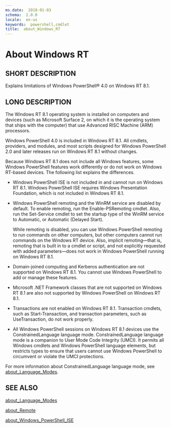 ```yaml
---
ms.date:  2018-01-03
schema:  2.0.0
locale:  en-us
keywords:  powershell,cmdlet
title:  about_Windows_RT
---
```


# About Windows RT

## SHORT DESCRIPTION

Explains limitations of  Windows PowerShell® 4.0 on Windows RT 8.1.

## LONG DESCRIPTION

The Windows RT 8.1 operating system is installed on computers and devices
(such as Microsoft Surface 2, on which it is the operating system that ships
with the computer) that use Advanced RISC Machine (ARM) processors.

Windows PowerShell 4.0 is included in Windows RT 8.1. All cmdlets, providers,
and modules, and most scripts designed for Windows PowerShell 2.0 and later
releases run on Windows RT 8.1 without changes.

Because Windows RT 8.1 does not include all Windows features, some Windows
PowerShell features work differently or do not work on Windows RT-based
devices. The following list explains the differences.

- Windows PowerShell ISE is not included in and cannot run on Windows RT 8.1.
  Windows PowerShell ISE requires Windows Presentation Foundation, which is not
  included in Windows RT 8.1.

- Windows PowerShell remoting and the WinRM service are disabled by default.
  To enable remoting, run the Enable-PSRemoting cmdlet. Also, run the
  Set-Service cmdlet to set the startup type of the WinRM service to Automatic,
  or Automatic (Delayed Start).

  While remoting is disabled, you can use Windows PowerShell remoting to run
  commands on other computers, but other computers cannot run commands on the
  Windows RT device. Also, implicit remoting—that is, remoting that is built in
  to a cmdlet or script, and not explicitly requested with added parameters—does
  not work in Windows PowerShell running on Windows RT 8.1.

- Domain-joined computing and Kerberos authentication are not supported on
  Windows RT 8.1. You cannot use Windows PowerShell to add or manage these
  features.

- Microsoft .NET Framework classes that are not supported on Windows RT 8.1
  are also not supported by Windows PowerShell on Windows RT 8.1.

- Transactions are not enabled on Windows RT 8.1. Transaction cmdlets, such
  as Start-Transaction, and transaction parameters, such as UseTransaction, do
  not work properly.

- All Windows PowerShell sessions on Windows RT 8.1 devices use the
  ConstrainedLanguage language mode. ConstrainedLanguage language mode is a
  companion to User Mode Code Integrity (UMCI). It permits all Windows cmdlets
  and Windows PowerShell language elements, but restricts types to ensure that
  users cannot use Windows PowerShell to circumvent or violate the UMCI
  protections.

For more information about ConstrainedLanguage language mode, see
[about_Language_Modes](about_Language_Modes.md).

## SEE ALSO

[about_Language_Modes](about_Language_Modes.md)

[about_Remote](about_Remote.md)

[about_Windows_PowerShell_ISE](about_Windows_PowerShell_ISE.md)

